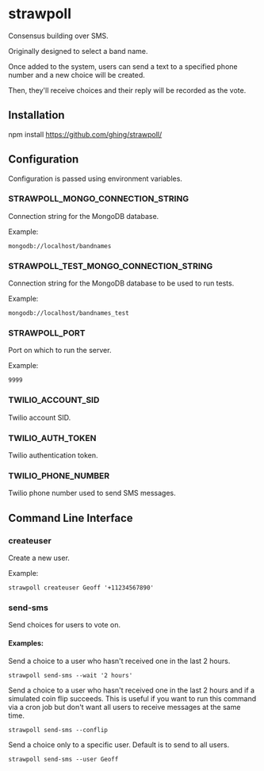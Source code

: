 strawpoll
=========

Consensus building over SMS.

Originally designed to select a band name.

Once added to the system, users can send a text to a specified phone number and a new choice will be created.

Then, they'll receive choices and their reply will be recorded as the vote.

Installation
------------

npm install https://github.com/ghing/strawpoll/

Configuration
-------------

Configuration is passed using environment variables.

### STRAWPOLL_MONGO_CONNECTION_STRING

Connection string for the MongoDB database.

Example:

    mongodb://localhost/bandnames

### STRAWPOLL_TEST_MONGO_CONNECTION_STRING

Connection string for the MongoDB database to be used to run tests.

Example:

    mongodb://localhost/bandnames_test

### STRAWPOLL_PORT

Port on which to run the server.

Example:

    9999

### TWILIO_ACCOUNT_SID

Twilio account SID.

### TWILIO_AUTH_TOKEN

Twilio authentication token.

### TWILIO_PHONE_NUMBER

Twilio phone number used to send SMS messages.

Command Line Interface
----------------------

### createuser

Create a new user.

Example:

    strawpoll createuser Geoff '+11234567890'

### send-sms

Send choices for users to vote on.

#### Examples:

Send a choice to a user who hasn't received one in the last 2 hours.

    strawpoll send-sms --wait '2 hours'

Send a choice to a user who hasn't received one in the last 2 hours and if a simulated coin flip succeeds.  This is useful if you want to run this command via a cron job but don't want all users to receive messages at the same time.

    strawpoll send-sms --conflip

Send a choice only to a specific user. Default is to send to all users.

    strawpoll send-sms --user Geoff
